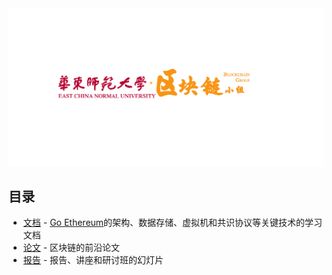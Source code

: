 <div align="center">
	<img width="700" src="media/favicon.png" alt="Blockchain Group">
</div>

## 目录

* [文档](./docs) - [Go Ethereum](https://github.com/ethereum/go-ethereum)的架构、数据存储、虚拟机和共识协议等关键技术的学习文档
* [论文](./papers) - 区块链的前沿论文
* [报告](./slides) - 报告、讲座和研讨班的幻灯片

